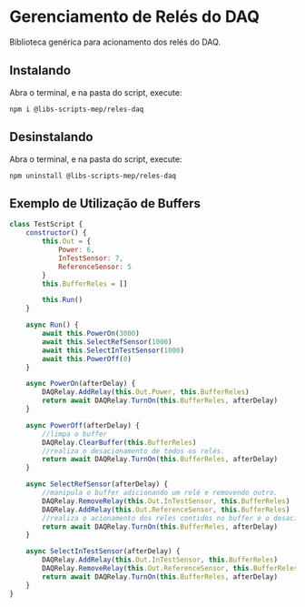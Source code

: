 # Gerenciamento de Relés do DAQ

Biblioteca genérica para acionamento dos relés do DAQ.

## Instalando

Abra o terminal, e na pasta do script, execute:

```
npm i @libs-scripts-mep/reles-daq
```

## Desinstalando

Abra o terminal, e na pasta do script, execute:

```
npm uninstall @libs-scripts-mep/reles-daq
```

## Exemplo de Utilização de Buffers

```js
class TestScript {
    constructor() {
        this.Out = {
            Power: 6,
            InTestSensor: 7,
            ReferenceSensor: 5
        }
        this.BufferReles = []

        this.Run()
    }

    async Run() {
        await this.PowerOn(3000)
        await this.SelectRefSensor(1000)
        await this.SelectInTestSensor(1000)
        await this.PowerOff(0)
    }

    async PowerOn(afterDelay) {
        DAQRelay.AddRelay(this.Out.Power, this.BufferReles)
        return await DAQRelay.TurnOn(this.BufferReles, afterDelay)
    }

    async PowerOff(afterDelay) {
        //limpa o buffer
        DAQRelay.ClearBuffer(this.BufferReles)
        //realiza o desacionamento de todos os relés.
        return await DAQRelay.TurnOn(this.BufferReles, afterDelay)
    }

    async SelectRefSensor(afterDelay) {
        //manipula o buffer adicionando um relé e removendo outro.
        DAQRelay.RemoveRelay(this.Out.InTestSensor, this.BufferReles)
        DAQRelay.AddRelay(this.Out.ReferenceSensor, this.BufferReles)
        //realiza o acionamento dos reles contidos no buffer e o desacionamento dos relés não contidos no buffer.
        return await DAQRelay.TurnOn(this.BufferReles, afterDelay)
    }

    async SelectInTestSensor(afterDelay) {
        DAQRelay.AddRelay(this.Out.InTestSensor, this.BufferReles)
        DAQRelay.RemoveRelay(this.Out.ReferenceSensor, this.BufferReles)
        return await DAQRelay.TurnOn(this.BufferReles, afterDelay)
    }
}
```
